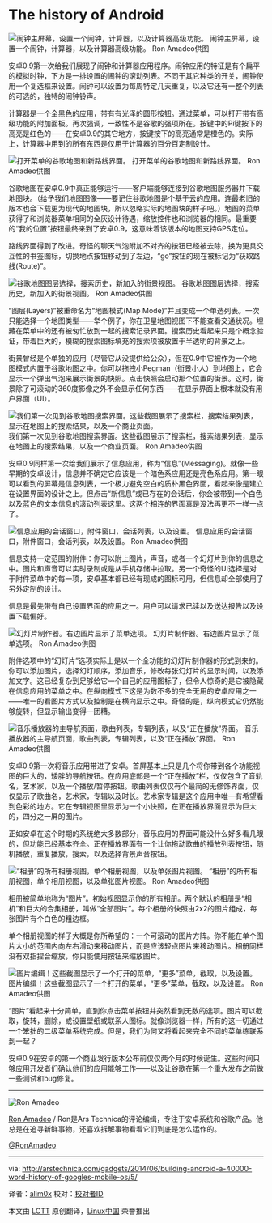 The history of Android
================================================================================
![闹钟主屏幕，设置一个闹钟，计算器，以及计算器高级功能。](http://cdn.arstechnica.net/wp-content/uploads/2013/12/calclockonpresszx.png)
闹钟主屏幕，设置一个闹钟，计算器，以及计算器高级功能。
Ron Amadeo供图

安卓0.9第一次给我们展现了闹钟和计算器应用程序。闹钟应用的特征是有个扁平的模拟时钟，下方是一排设置的闹钟的滚动列表。不同于其它种类的开关，闹钟使用一个复选框来设置。闹钟可以设置为每周特定几天重复，以及它还有一整个列表的可选的，独特的闹钟铃声。

计算器是一个全黑色的应用，带有有光泽的圆形按钮。通过菜单，可以打开带有高级功能的附加面板。再次强调，一致性不是谷歌的强项所在。按键中的Pi键按下的高亮是红色的——在安卓0.9的其它地方，按键按下的高亮通常是橙色的。实际上，计算器中用到的所有东西是仅用于计算器的百分百定制设计。

![打开菜单的谷歌地图和新路线界面。](http://cdn.arstechnica.net/wp-content/uploads/2013/12/mps092.png)
打开菜单的谷歌地图和新路线界面。
Ron Amadeo供图

谷歌地图在安卓0.9中真正能够运行——客户端能够连接到谷歌地图服务器并下载地图块。（给予我们地图图像——要记住谷歌地图是个基于云的应用。连最老旧的版本也会下载更为现代的地图块，所以忽略实际的地图块的样子吧。）地图的菜单获得了和浏览器菜单相同的全灰设计待遇，缩放控件也和浏览器的相同。最重要的“我的位置”按钮最终来到了安卓0.9，这意味着该版本的地图支持GPS定位。

路线界面得到了改进。奇怪的聊天气泡附加不对齐的按钮已经被去除，换为更具交互性的书签图标，切换地点按钮移动到了左边，“go”按钮的现在被标记为“获取路线(Route)”。

![谷歌地图图层选择，搜索历史，新加入的街景视图。](http://cdn.arstechnica.net/wp-content/uploads/2013/12/maps3.png)
谷歌地图图层选择，搜索历史，新加入的街景视图。
Ron Amadeo供图

“图层(Layers)”被重命名为“地图模式(Map Mode)”并且变成一个单选列表。一次只能选择一个地图类型——举个例子，你在卫星地图视图下不能查看交通状况。埋藏在菜单中的还有被匆忙放到一起的搜索记录界面。搜索历史看起来只是个概念验证，带着巨大的，模糊的搜索图标填充的搜索项被放置于半透明的背景之上。

街景曾经是个单独的应用（尽管它从没提供给公众），但在0.9中它被作为一个地图模式内置于谷歌地图之中。你可以拖拽小Pegman（街景小人）到地图上，它会显示一个弹出气泡来展示街景的快照。点击快照会启动那个位置的街景。这时，街景除了可滚动的360度影像之外不会显示任何东西——在显示界面上根本就没有用户界面（UI）。

![我们第一次见到谷歌地图搜索界面。这些截图展示了搜索栏，搜索结果列表，显示在地图上的搜索结果，以及一个商业页面。 ](http://cdn.arstechnica.net/wp-content/uploads/2013/12/manystarbucks.png)
我们第一次见到谷歌地图搜索界面。这些截图展示了搜索栏，搜索结果列表，显示在地图上的搜索结果，以及一个商业页面。
Ron Amadeo供图

安卓0.9同样第一次给我们展示了信息应用，称为“信息”(Messaging)。就像一些早期的安卓设计，信息并不确定它应该是一个暗色系应用还是亮色系应用。第一眼可以看到的屏幕是信息列表，一个极力避免空白的质朴黑色界面，看起来像是建立在设置界面的设计之上。但点击“新信息”或已存在的会话后，你会被带到一个白色以及蓝色的文本信息的滚动列表这里。这两个相连的界面真是没法再更不一样一点了。

![信息应用的会话窗口，附件窗口，会话列表，以及设置。](http://cdn.arstechnica.net/wp-content/uploads/2014/03/sms09.png)
信息应用的会话窗口，附件窗口，会话列表，以及设置。
Ron Amadeo供图

信息支持一定范围的附件：你可以附上图片，声音，或者一个幻灯片到你的信息之中。图片和声音可以实时录制或是从手机存储中拉取。另一个奇怪的UI选择是对于附件菜单中的每一项，安卓基本都已经有现成的图标可用，但信息却全部使用了另外定制的设计。

信息是最先带有自己设置界面的应用之一。用户可以请求已读以及送达报告以及设置下载偏好。

![幻灯片制作器。右边图片显示了菜单选项。](http://cdn.arstechnica.net/wp-content/uploads/2013/12/slideshow.png)
幻灯片制作器。右边图片显示了菜单选项。
Ron Amadeo供图

附件选项中的“幻灯片”选项实际上是以一个全功能的幻灯片制作器的形式到来的。你可以添加图片，选择幻灯顺序，添加音乐，修改每张幻灯片的显示时间，以及添加文字。这已经复杂到足够给它一个自己的应用图标了，但令人惊奇的是它被隐藏在信息应用的菜单之中。在纵向模式下这是为数不多的完全无用的安卓应用之一——唯一的看图片方式以及控制是在横向显示之中。奇怪的是，纵向模式它仍然能够旋转，但显示输出变得一团糟。

![音乐播放器的主导航页面，歌曲列表，专辑列表，以及“正在播放”界面。](http://cdn.arstechnica.net/wp-content/uploads/2013/12/music09.png)
音乐播放器的主导航页面，歌曲列表，专辑列表，以及“正在播放”界面。
Ron Amadeo供图

安卓0.9第一次将音乐应用带进了安卓。首屏基本上只是几个将你带到各个功能视图的巨大的，矮胖的导航按钮。在应用底部是一个“正在播放”栏，仅仅包含了音轨名，艺术家，以及一个播放/暂停按钮。歌曲列表仅仅有个最简的无修饰界面，仅仅显示了歌曲名，艺术家，专辑以及时长。艺术家专辑是这个应用中唯一有希望看到色彩的地方。它在专辑视图里显示为一个小快照，在正在播放界面显示为巨大的，四分之一屏的图片。

正如安卓在这个时期的系统绝大多数部分，音乐应用的界面可能没什么好多看几眼的，但功能已经基本齐全。正在播放界面有一个让你拖动歌曲的播放列表按钮，随机播放，重复播放，搜索，以及选择背景声音按钮。

![“相册”的所有相册视图，单个相册视图，以及单张图片视图。](http://cdn.arstechnica.net/wp-content/uploads/2013/12/pictures09.png)
“相册”的所有相册视图，单个相册视图，以及单张图片视图。
Ron Amadeo供图

相册被简单地称为“图片”。初始视图显示你的所有相册。两个默认的相册是“相机”和巨大的合集相册，叫做“全部图片”。每个相册的快照由2x2的图片组成，每张图片有个白色的粗边框。

单个相册视图的样子大概是你所希望的：一个可滚动的图片方阵。你不能在单个图片大小的范围内向左右滑动来移动图片，而是应该轻点图片来移动图片。相册同样没有双指捏合缩放，你只能使用按钮来缩放图片。

![图片编缉！这些截图显示了一个打开的菜单，“更多”菜单，截取，以及设置。](http://cdn.arstechnica.net/wp-content/uploads/2013/12/pics209.png)
图片编缉！这些截图显示了一个打开的菜单，“更多”菜单，截取，以及设置。
Ron Amadeo供图

“图片”看起来十分简单，直到你点击菜单按钮并突然看到无数的选项。图片可以截取，旋转，删除，或设置壁纸或联系人图标。就像浏览器一样，所有的这一切通过一个笨拙的二级菜单系统完成。但是，我们为何又将看起来完全不同的菜单练联系到一起？

安卓0.9在安卓的第一个商业发行版本公布前仅仅两个月的时候诞生。这些时间只够应用开发者们确认他们的应用能够工作——以及让谷歌在第一个重大发布之前做一些测试和bug修复。

----------

![Ron Amadeo](http://cdn.arstechnica.net/wp-content//uploads/authors/ron-amadeo-sq.jpg)

[Ron Amadeo][a] / Ron是Ars Technica的评论编缉，专注于安卓系统和谷歌产品。他总是在追寻新鲜事物，还喜欢拆解事物看看它们到底是怎么运作的。


[@RonAmadeo][t]

--------------------------------------------------------------------------------

via: http://arstechnica.com/gadgets/2014/06/building-android-a-40000-word-history-of-googles-mobile-os/5/

译者：[alim0x](https://github.com/alim0x) 校对：[校对者ID](https://github.com/校对者ID)

本文由 [LCTT](https://github.com/LCTT/TranslateProject) 原创翻译，[Linux中国](http://linux.cn/) 荣誉推出

[a]:http://arstechnica.com/author/ronamadeo
[t]:https://twitter.com/RonAmadeo
